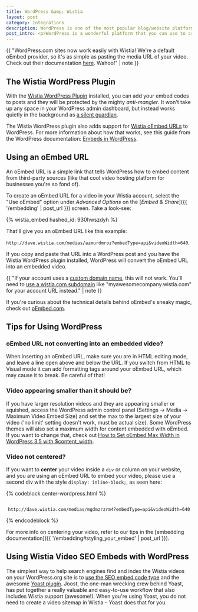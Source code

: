 ```yaml
---
title: WordPress &amp; Wistia
layout: post
category: Integrations
description: WordPress is one of the most popular blog/website platforms out there, and Wistia videos work quite well in the WordPress environment.
post_intro: <p>WordPress is a wonderful platform that you can use to create powerful websites, but it can sometimes strip out important parts of Wistia embed codes. Fortunately, there's an easy fix for that!</p> <p>To use Wistia and WordPress together in harmony, check out the <a href="#the_wistia_wordpress_plugin">Wistia WordPress plugin</a>. </p>
---
```


{{ "WordPress.com sites now work easily with Wistia! We're a default oEmbed provider, so it's as simple as pasting the media URL of your video. Check out their documentation <a href="https://en.support.wordpress.com/videos/wistia/">here</a>. Wahoo!" | note }}

## The Wistia WordPress Plugin

With the [Wistia WordPress Plugin](https://wordpress.org/plugins/wistia-wordpress-oembed-plugin/) installed, you can add your embed codes to posts and they will be protected by the mighty _anti-mangler_. It won't take up any space in your WordPress admin dashboard, but instead works quietly in the background as <a href="//fast.wistia.net/embed/iframe/yr4ecy1p28?popover=true" class="wistia-popover[height=360,playerColor=84afde,width=640]">a silent guardian</a><script charset="ISO-8859-1" src="//fast.wistia.com/assets/external/popover-v1.js"></script><script src="//fast.wistia.net/static/iframe-api-v1.js"></script>.

The Wistia WordPress plugin also adds support for [Wistia oEmbed URLs](#using_an_oembed_url) to WordPress. For more information about how that works, see this guide from the WordPress documentation: [Embeds in WordPress](http://codex.wordpress.org/Embeds).


## Using an oEmbed URL

An oEmbed URL is a simple link that tells WordPress how to embed content from third-party sources (like that cool video hosting platform for businesses you're so fond of). 

To create an oEmbed URL for a video in your Wistia account, select the "Use oEmbed" option under _Advanced Options_ on the [_Embed & Share_]({{ '/embedding' | post_url }}) screen. Take a look-see:

{% wistia_embed hashed_id: 930hwszdyh %}

That'll give you an oEmbed URL like this example: 

`http://dave.wistia.com/medias/azmurdmroz?embedType=api&videoWidth=640`. 

If you copy and paste that URL into a WordPress post and you have the Wistia WordPress plugin installed, WordPress will convert the oEmbed URL into an embedded video.

{{ "If your account uses a [custom domain name](/doc/account-setup#set_a_custom_domain_cname), this will not work. You'll need to [use a wistia.com subdomain](/doc/account-setup#change_the_subdomain_url_of_your_wistia_account) like &quot;myawesomecompany.wistia.com&quot; for your account URL instead." | note }}

If you're curious about the technical details behind oEmbed's sneaky magic, check out [oEmbed.com](http://oembed.com).


## Tips for Using WordPress

### oEmbed URL not converting into an embedded video?
When inserting an oEmbed URL, make sure you are in HTML editing mode, and leave a line open above and below the URL. If you switch from HTML to Visual mode it can add formatting tags around your oEmbed URL, which may cause it to break. Be careful of that!

### Video appearing smaller than it should be?
If you have larger resolution videos and they are appearing smaller or squished, access the WordPress admin control panel (Settings -> Media -> Maximum Video Embed Size) and set the max to the largest size of your video ('no limit' setting doesn't work, must be actual size). Some WordPress themes will also set a maximum width for content embedded with oEmbed. If you want to change that, check out [How to Set oEmbed Max Width in WordPress 3.5 with $content_width](http://www.wpbeginner.com/wp-themes/how-to-set-oembed-max-width-in-wordpress-3-5-with-content_width/).

### Video not centered?
If you want to **center** your video inside a `div` or column on your website,
and you are using an oEmbed URL to embed your video, please use a second div with the
style `display: inline-block;`, as seen here:

{% codeblock center-wordpress.html %}
<div style="text-align: center;">
  <div style="display: inline-block;">

    http://dave.wistia.com/medias/mgdmzrzrm4?embedType=api&videoWidth=640

  </div>
</div>
{% endcodeblock %}

For more info on centering your video, refer to our tips in the [embedding documentation]({{ '/embedding#styling_your_embed' | post_url }}).


## Using Wistia Video SEO Embeds with WordPress

The simplest way to help search engines find and index the Wistia videos on your WordPress.org site is to [use the SEO embed code type](http://wistia.com/doc/video-seo#using_the_video_seo_embed_type) and the awesome [Yoast plugin](http://yoast.com/wordpress/video-seo/). Joost, the one-man wrecking crew behind Yoast, has put together a really valuable and easy-to-use workflow that also includes Wistia support (awesome!). When you're using Yoast, you do not need to create a video sitemap in Wistia – Yoast does that for you.


<script src="//fast.wistia.com/labs/play-when-visible/plugin.js"></script>
<script>
  window.wistiaEmbedShepherdReady = function(){
    wistiaEmbeds.onFind(function(video) {
    if (video.hashedId() !== 'unia2qw6p9') {
      video.addPlugin('playWhenVisible', {
        src: '//fast.wistia.com/labs/play-when-visible/plugin.js',
        outsideIframe: true
      });
    }
  });
  }
</script>
<script>
  wistiaJQuery(document).bind("wistia-popover", function(event, iframe) {
    iframe.wistiaApi.bind("end", function() {
      wistiaJQuery.fancybox.close();
    });
  });
</script>
